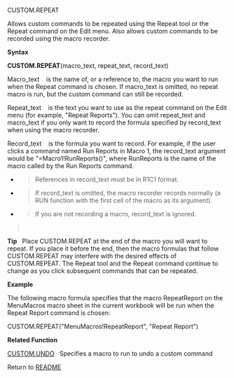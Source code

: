 CUSTOM.REPEAT

Allows custom commands to be repeated using the Repeat tool or the
Repeat command on the Edit menu. Also allows custom commands to be
recorded using the macro recorder.

**Syntax**

**CUSTOM.REPEAT**(macro\_text, repeat\_text, record\_text)

Macro\_text&nbsp;&nbsp;&nbsp;&nbsp;is the name of, or a reference to,
the macro you want to run when the Repeat command is chosen. If
macro\_text is omitted, no repeat macro is run, but the custom command
can still be recorded.

Repeat\_text&nbsp;&nbsp;&nbsp;&nbsp;is the text you want to use as the
repeat command on the Edit menu (for example, "Repeat Reports"). You can
omit repeat\_text and macro\_text if you only want to record the formula
specified by record\_text when using the macro recorder.

Record\_text&nbsp;&nbsp;&nbsp;&nbsp;is the formula you want to record.
For example, if the user clicks a command named Run Reports in Macro 1,
the record\_text argument would be "=Macro1\!RunReports()", where
RunReports is the name of the macro called by the Run Reports command.

  - > References in record\_text must be in R1C1 format.

  - > If record\_text is omitted, the macro recorder records normally (a
    > RUN function with the first cell of the macro as its argument).

  - > If you are not recording a macro, record\_text is ignored.

> &nbsp;

**Tip**&nbsp;&nbsp;&nbsp;Place CUSTOM.REPEAT at the end of the macro you
will want to repeat. If you place it before the end, then the macro
formulas that follow CUSTOM.REPEAT may interfere with the desired
effects of CUSTOM.REPEAT. The Repeat tool and the Repeat command
continue to change as you click subsequent commands that can be
repeated.

**Example**

The following macro formula specifies that the macro RepeatReport on the
MenuMacros macro sheet in the current workbook will be run when the
Repeat Report command is chosen:

CUSTOM.REPEAT("MenuMacros\!RepeatReport", "Repeat Report")

**Related Function**

[CUSTOM.UNDO](CUSTOM.UNDO.md)&nbsp;&nbsp;&nbsp;Specifies a macro to run to undo a custom
command



Return to [README](README.md)

